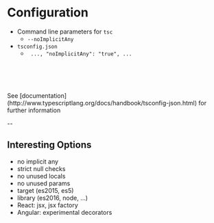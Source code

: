 # Configuration

- Command line parameters for `tsc`
    - `--noImplicitAny`
- `tsconfig.json`
    - ` ..., "noImplicitAny": "true", ...`

<br />
<br />
<br />
<br />
See [documentation](http://www.typescriptlang.org/docs/handbook/tsconfig-json.html) for further information 

<!-- .element: style="font-size: 10px" -->

--

## Interesting Options

- no implicit any 
- strict null checks
- no unused locals
- no unused params
- target (es2015, es5)
- library (es2016, node, ...)
- React: jsx, jsx factory
- Angular: experimental decorators
